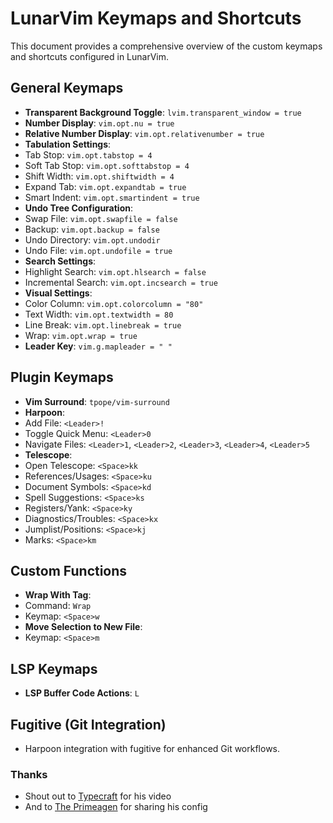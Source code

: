 # LunarVim Keymaps and Shortcuts

This document provides a comprehensive overview of the custom keymaps and shortcuts configured in LunarVim. 

## General Keymaps

- **Transparent Background Toggle**: `lvim.transparent_window = true`
- **Number Display**: `vim.opt.nu = true`
- **Relative Number Display**: `vim.opt.relativenumber = true`
- **Tabulation Settings**: 
- Tab Stop: `vim.opt.tabstop = 4`
- Soft Tab Stop: `vim.opt.softtabstop = 4`
- Shift Width: `vim.opt.shiftwidth = 4`
- Expand Tab: `vim.opt.expandtab = true`
- Smart Indent: `vim.opt.smartindent = true`
- **Undo Tree Configuration**: 
- Swap File: `vim.opt.swapfile = false`
- Backup: `vim.opt.backup = false`
- Undo Directory: `vim.opt.undodir`
- Undo File: `vim.opt.undofile = true`
- **Search Settings**: 
- Highlight Search: `vim.opt.hlsearch = false`
- Incremental Search: `vim.opt.incsearch = true`
- **Visual Settings**: 
- Color Column: `vim.opt.colorcolumn = "80"`
- Text Width: `vim.opt.textwidth = 80`
- Line Break: `vim.opt.linebreak = true`
- Wrap: `vim.opt.wrap = true`
- **Leader Key**: `vim.g.mapleader = " "`

## Plugin Keymaps

- **Vim Surround**: `tpope/vim-surround`
- **Harpoon**: 
- Add File: `<Leader>!`
- Toggle Quick Menu: `<Leader>0`
- Navigate Files: `<Leader>1`, `<Leader>2`, `<Leader>3`, `<Leader>4`, `<Leader>5`
- **Telescope**: 
- Open Telescope: `<Space>kk`
- References/Usages: `<Space>ku`
- Document Symbols: `<Space>kd`
- Spell Suggestions: `<Space>ks`
- Registers/Yank: `<Space>ky`
- Diagnostics/Troubles: `<Space>kx`
- Jumplist/Positions: `<Space>kj`
- Marks: `<Space>km`

## Custom Functions

- **Wrap With Tag**: 
- Command: `Wrap`
- Keymap: `<Space>w`
- **Move Selection to New File**: 
- Keymap: `<Space>m`

## LSP Keymaps

- **LSP Buffer Code Actions**: `L`

## Fugitive (Git Integration)

- Harpoon integration with fugitive for enhanced Git workflows.

### Thanks
- Shout out to [Typecraft](https://www.youtube.com/watch?v=S-xzYgTLVJE) for his video
- And to [The Primeagen](https://www.youtube.com/watch?v=X6AR2RMB5tE) for
  sharing his config

